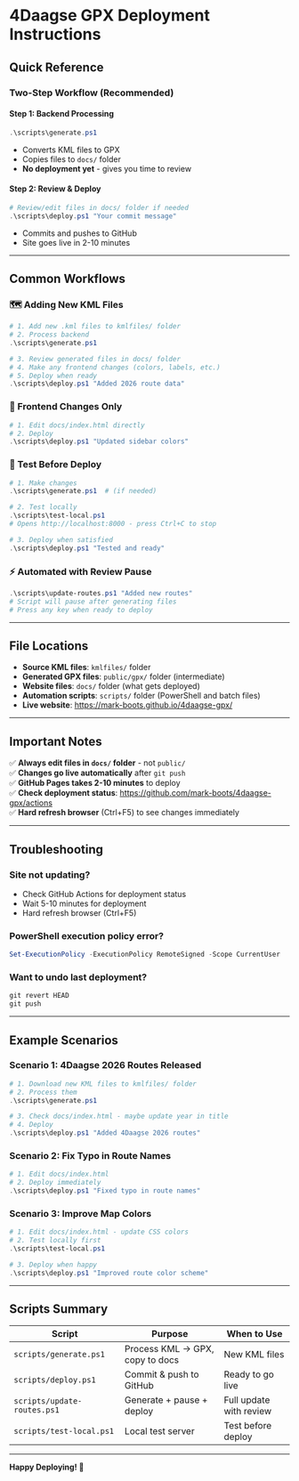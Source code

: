 # 4Daagse GPX Deployment Instructions

## Quick Reference

### Two-Step Workflow (Recommended)

#### Step 1: Backend Processing
```powershell
.\scripts\generate.ps1
```
- Converts KML files to GPX
- Copies files to `docs/` folder
- **No deployment yet** - gives you time to review

#### Step 2: Review & Deploy
```powershell
# Review/edit files in docs/ folder if needed
.\scripts\deploy.ps1 "Your commit message"
```
- Commits and pushes to GitHub
- Site goes live in 2-10 minutes

---

## Common Workflows

### 🗺️ Adding New KML Files
```powershell
# 1. Add new .kml files to kmlfiles/ folder
# 2. Process backend
.\scripts\generate.ps1

# 3. Review generated files in docs/ folder
# 4. Make any frontend changes (colors, labels, etc.)
# 5. Deploy when ready
.\scripts\deploy.ps1 "Added 2026 route data"
```

### 🎨 Frontend Changes Only
```powershell
# 1. Edit docs/index.html directly
# 2. Deploy
.\scripts\deploy.ps1 "Updated sidebar colors"
```

### 🧪 Test Before Deploy
```powershell
# 1. Make changes
.\scripts\generate.ps1  # (if needed)

# 2. Test locally
.\scripts\test-local.ps1
# Opens http://localhost:8000 - press Ctrl+C to stop

# 3. Deploy when satisfied
.\scripts\deploy.ps1 "Tested and ready"
```

### ⚡ Automated with Review Pause
```powershell
.\scripts\update-routes.ps1 "Added new routes"
# Script will pause after generating files
# Press any key when ready to deploy
```

---

## File Locations

- **Source KML files**: `kmlfiles/` folder
- **Generated GPX files**: `public/gpx/` folder (intermediate)
- **Website files**: `docs/` folder (what gets deployed)
- **Automation scripts**: `scripts/` folder (PowerShell and batch files)
- **Live website**: https://mark-boots.github.io/4daagse-gpx/

---

## Important Notes

✅ **Always edit files in `docs/` folder** - not `public/`  
✅ **Changes go live automatically** after `git push`  
✅ **GitHub Pages takes 2-10 minutes** to deploy  
✅ **Check deployment status**: https://github.com/mark-boots/4daagse-gpx/actions  
✅ **Hard refresh browser** (Ctrl+F5) to see changes immediately  

---

## Troubleshooting

### Site not updating?
- Check GitHub Actions for deployment status
- Wait 5-10 minutes for deployment
- Hard refresh browser (Ctrl+F5)

### PowerShell execution policy error?
```powershell
Set-ExecutionPolicy -ExecutionPolicy RemoteSigned -Scope CurrentUser
```

### Want to undo last deployment?
```powershell
git revert HEAD
git push
```

---

## Example Scenarios

### Scenario 1: 4Daagse 2026 Routes Released
```powershell
# 1. Download new KML files to kmlfiles/ folder
# 2. Process them
.\scripts\generate.ps1

# 3. Check docs/index.html - maybe update year in title
# 4. Deploy
.\scripts\deploy.ps1 "Added 4Daagse 2026 routes"
```

### Scenario 2: Fix Typo in Route Names
```powershell
# 1. Edit docs/index.html
# 2. Deploy immediately
.\scripts\deploy.ps1 "Fixed typo in route names"
```

### Scenario 3: Improve Map Colors
```powershell
# 1. Edit docs/index.html - update CSS colors
# 2. Test locally first
.\scripts\test-local.ps1

# 3. Deploy when happy
.\scripts\deploy.ps1 "Improved route color scheme"
```

---

## Scripts Summary

| Script | Purpose | When to Use |
|--------|---------|-------------|
| `scripts/generate.ps1` | Process KML → GPX, copy to docs | New KML files |
| `scripts/deploy.ps1` | Commit & push to GitHub | Ready to go live |
| `scripts/update-routes.ps1` | Generate + pause + deploy | Full update with review |
| `scripts/test-local.ps1` | Local test server | Test before deploy |

---

**Happy Deploying! 🚀**
